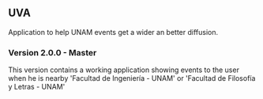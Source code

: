 ## UVA

Application to help UNAM events get a wider an better diffusion.

### Version 2.0.0 - Master

This version contains a working application showing events to the user when he is nearby 
'Facultad de Ingeniería - UNAM' or 'Facultad de Filosofía y Letras - UNAM'
 
